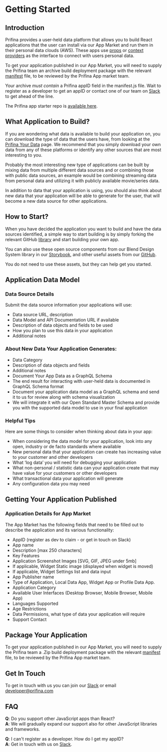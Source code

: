 # Getting Started


## Introduction

Prifina provides a user-held data platform that allows you to build React applications that the user can install via our App Market and run them in their personal data clouds (AWS). These apps use <a href="https://reactjs.org/docs/components-and-props.html">props</a> or <a href="https://reactjs.org/docs/context.html">context providers</a> as the interface to connect with users personal data. 

To get your application published in our App Market, you will need to supply the Prifina team an archive build deployment package with the relevant <a href="https://web.dev/add-manifest/">manifest</a> file, to be reviewed by the Prifina App market team. 

Your archive *must contain* a Prifina appID field in the manifest.js file. Wait to register as a developer to get an appID or contact one of our team on [Slack](https://join.slack.com/t/libertyequalitydata/shared_invite/zt-ddr4t974-MCzsch4FSeux8DrFQ2atbQ) to get ahead of the line.

The Prifina app starter repo is [available here](https://github.com/prifina/prifina-app-starter). 

## What Application to Build?

If you are wondering what data is available to build your application on, you can download the type of data that the users have, from looking at the <a href="https://www.prifina.com/your-data.html">Prifina Your Data</a> page. We recommend that you simply download your own data from any of these platforms or identify any other sources that are most interesting to you.

Probably the most interesting new type of applications can be built by mixing data from multiple different data sources and or combining those with public data sources, an example would be combining streaming data from personal data and utilizing it with publicly available movie/series data.

In addition to data that your application is using, you should also think about new data that your application will be able to generate for the user, that will become a new data source for other applications.

## How to Start?

When you have decided the application you want to build and have the data sources identified, a simple way to start building is by simply forking the relevant GitHub [library](https://github.com/prifina) and start building your own app.

You can also use these open source components from our Blend Design System library in our <a href="http://alpha.blend-ui.prifina.com/">Storybook</a>, and other useful assets from our <a href="https://github.com/prifina/blend-ui">GitHub</a>. 

You do not need to use these assets, but they can help get you started. 

## Application Data Model

### Data Source Details

Submit the data source information your applications will use:

- Data source URL, description
- Data Model and API Documentation URL if available
- Description of data objects and fields to be used
- How you plan to use this data in your application
- Additional notes

### About New Data Your Application Generates:

- Data Category
- Description of data objects and fields
- Additional notes
- Document Your App Data as a GraphQL Schema
- The end result for interacting with user-held data is documented in GraphQL Schema format
- Document your application data model as a GraphQL schema and send it to us for review along with schema visualization
- We will integrate it with our Open Standard Master Schema and provide you with the supported data model to use in your final application

### Helpful Tips

Here are some things to consider when thinking about data in your app:

- When considering the data model for your application, look into any open, industry or de facto standards where available
- New personal data that your application can create has increasing value to your customer and other developers
- What ‘log data’ you will need for debugging your application
- What non-personal / statistic data can your application create that may have value for your customers or other developers 
- What transactional data your application will generate
- Any configuration data you may need

## Getting Your Application Published

### Application Details for App Market

The App Market has the following fields that need to be filled out to describe the application and its various functionality:

- AppID (register as dev to claim - or get in touch on Slack)
- App name
- Description [max 250 characters]
- Key Features 
- Application Screenshot Images [SVG, GIF, JPEG under 5mb]
- If applicable, Widget Static image (displayed when widget is moved)
- If applicable, Widget Settings list and data input 
- App Publisher name 
- Type of Application, Local Data App, Widget App or Profile Data App.
- Application Category
- Available User Interfaces (Desktop Browser, Mobile Browser, Mobile App)
- Languages Supported
- Age Restrictions
- Data Permissions,  what type of data your application will require
- Support Contact

## Package Your Application
To get your application published in our App Market, you will need to supply the Prifina team a .Zip build deployment package with the relevant <a href="https://web.dev/add-manifest/">manifest</a> file, to be reviewed by the Prifina App market team.

## Get In Touch

To get in touch with us you can join our [Slack](https://join.slack.com/t/prifinadev/shared_invite/zt-8d8ynow6-UFwwICFyYmgT8L~juBsBUw) or email developer@prifina.com


## FAQ
**Q**: Do you support other JavaScript apps than React?  
**A**: We will gradually expand our support also for other JavaScript libraries and frameworks. 

**Q**: I can't register as a developer. How do I get my appID?<br>
**A**: Get in touch with us on [Slack](https://join.slack.com/t/libertyequalitydata/shared_invite/zt-ddr4t974-MCzsch4FSeux8DrFQ2atbQ).



